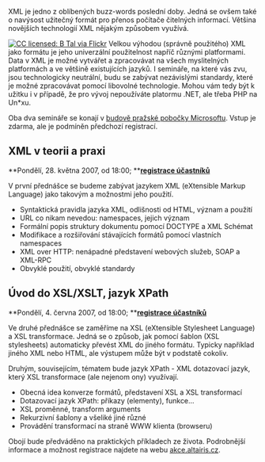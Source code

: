 <!-- dcterms:identifier = aspnetcz#153 -->
<!-- dcterms:title = Pozvánka na semináře o XML a XSL/XSLT -->
<!-- dcterms:abstract = Formát XML je základem řady (nejen webových technologií) a v .NETu a ve Windows ho najdete všude. Jeho základy jsou jednoduché, ale celková idea použití a jeho možnosti jsou řadě lidí utajeny - na základě mých předchozích zkušeností. Proto jsem se rozhodl uspořádat dvě akce, které se budou XML a XSL/XSLT zabývat. -->
<!-- np9:categoryId = 6 -->
<!-- x4w:category = Akce a události -->
<!-- np9:authorId = 1 -->
<!-- np9:authorEmail = michal.valasek@altairis.cz -->
<!-- dcterms:creator = Michal Altair Valášek -->
<!-- dcterms:created = 2007-05-08T16:10:12.067+02:00 -->
<!-- dcterms:dateAccepted = 2007-05-08T16:10:12.067+02:00 -->

XML je jedno z oblíbených buzz-words poslední doby. Jedná se ovšem také o navýsost užitečný formát pro přenos počítače čitelných informací. Většina novějších technologií XML nějakým způsobem využívá. 

[![CC licensed: B Tal via Flickr](http://www.aspnet.cz/Files/20070508-xmlsign%5B12%5D.jpg)](http://www.flickr.com/photos/b-tal/60434486/) Velkou výhodou (správně použitého) XML jako formátu je jeho univerzální použitelnost napříč různými platformami. Data v XML je možné vytvářet a zpracovávat na všech myslitelných platformách a ve většině existujících jazyků. I semináře, na které vás zvu, jsou technologicky neutrální, budu se zabývat nezávislými standardy, které je možné zpracovávat pomocí libovolné technologie. Mohou vám tedy být k užitku i v případě, že pro vývoj nepoužíváte platormu .NET, ale třeba PHP na Un*xu.

Oba dva semináře se konají v [budově pražské pobočky Microsoftu](http://akce.altairis.cz/Locations/1.aspx "Adresa, mapa a navigačn&iacute; instrukce"). Vstup je zdarma, ale je podmíněn předchozí registrací.

## XML v teorii a praxi

**Pondělí, 28. května 2007, od 18:00; **[**registrace účastníků**](http://akce.altairis.cz/Events/93.aspx)

V první přednášce se budeme zabývat jazykem XML (eXtensible Markup Language) jako takovým a možnostmi jeho použití.

*   Syntaktická pravidla jazyka XML, odlišnosti od HTML, význam a použití
*   URL co nikam nevedou: namespaces, jejich význam
*   Formální popis struktury dokumentu pomocí DOCTYPE a XML Schémat
*   Modifikace a rozšiřování stávajících formátů pomocí vlastních namespaces
*   XML over HTTP: nenápadné představení webových služeb, SOAP a XML-RPC
*   Obvyklé použití, obvyklé standardy 

## Úvod do XSL/XSLT, jazyk XPath

**Pondělí, 4. června 2007, od 18:00; **[**registrace účastníků**](http://akce.altairis.cz/Events/93.aspx)

Ve druhé přednášce se zaměříme na XSL (eXtensible Stylesheet Language) a XSL transformace. Jedná se o způsob, jak pomocí šablon (XSL stylesheets) automaticky převést XML do jiného formátu. Typicky například jiného XML nebo HTML, ale výstupem může být v podstatě cokoliv.

Druhým, souvisejícím, tématem bude jazyk XPath - XML dotazovací jazyk, který XSL transformace (ale nejenom ony) využívají.

*   Obecná idea konverze formátů, představení XSL a XSL transformací
*   Dotazovací jazyk XPath: příkazy (elementy), funkce...
*   XSL proměnné, transform arguments
*   Rekurzivní šablony a všeliké jiné různé
*   Provádění transformací na straně WWW klienta (browseru) 

Obojí bude předváděno na praktických příkladech ze života. Podrobnější informace a možnost registrace najdete na webu [akce.altairis.cz](http://akce.altairis.cz/).